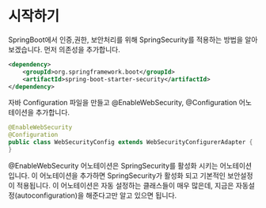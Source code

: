 # 시작하기 

SpringBoot에서 인증,권한, 보안처리를 위해 SpringSecurity를 적용하는 방법을 알아 보겠습니다. 먼저 의존성을 추가합니다. 

```xml
<dependency>
    <groupId>org.springframework.boot</groupId>
    <artifactId>spring-boot-starter-security</artifactId>
</dependency>
```
자바 Configuration 파일을 만들고 @EnableWebSecurity, @Configuration 어노테이션을 추가합니다. 

```java
@EnableWebSecurity
@Configuration
public class WebSecurityConfig extends WebSecurityConfigurerAdapter {
}
```

@EnableWebSecurity 어노테이션은 SpringSecurity를 활성화 시키는 어노테이션입니다. 이 어노테이션을 추가하면 SpringSecurity가 활성화 되고 기본적인 보안설정이 적용됩니다. 이 어노테이션은 자동 설정하는 클래스들이 매우 많은데, 지금은 자동설정(autoconfiguration)을 해준다고만 알고 있으면 됩니다. 



